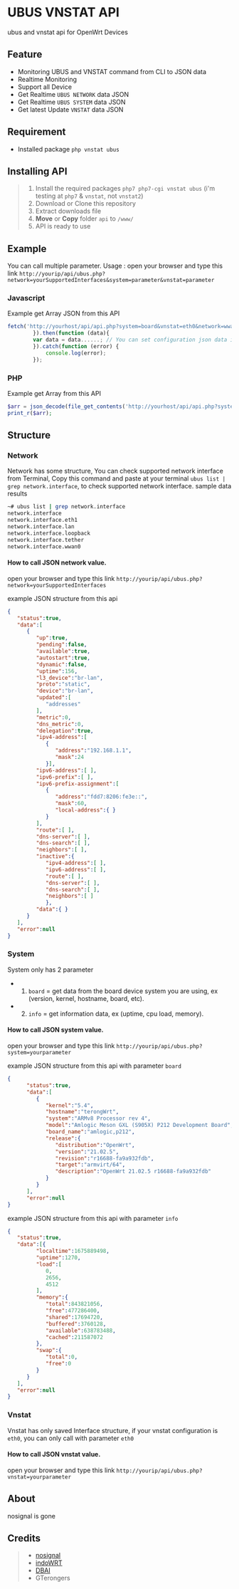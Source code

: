 # UBUS VNSTAT API
ubus and vnstat api for OpenWrt Devices

## Feature

- Monitoring UBUS and VNSTAT command from CLI to JSON data
- Realtime Monitoring 
- Support all Device
- Get Realtime `UBUS NETWORK` data JSON
- Get Realtime `UBUS SYSTEM` data JSON
- Get latest Update `VNSTAT` data JSON


## Requirement

- Installed package `php vnstat ubus`

## Installing API

> 1. Install the required packages `php7 php7-cgi vnstat ubus` (i'm testing at `php7` & `vnstat`, not `vnstat2`)
> 2. Download or Clone this repository
> 3. Extract downloads file
> 4. **Move** or **Copy** folder `api` to `/www/`
> 5. API is ready to use

## Example
You can call multiple parameter.
Usage : 
open your browser and type this link `http://yourip/api/ubus.php?network=yourSupportedInterfaces&system=parameter&vnstat=parameter`
### Javascript
Example get Array JSON from this API
```js
fetch('http://yourhost/api/api.php?system=board&vnstat=eth0&network=wwan0').then(function (response) { return response.json();
        }).then(function (data){
        var data = data......; // You can set configuration json data in here. You can see this JSON structure at below.
        }).catch(function (error) {
            console.log(error);
        });
```
### PHP
Example get Array from this API
```php
$arr = json_decode(file_get_contents('http://yourhost/api/api.php?system=board&vnstat=eth0&network=wwan0'), true);
print_r($arr);
```

## Structure
### Network
Network has some structure, You can check supported network interface from Terminal, 
Copy this command and paste at your terminal `ubus list | grep network.interface`, to check supported network interface.
sample data results
```bash
~# ubus list | grep network.interface
network.interface
network.interface.eth1
network.interface.lan
network.interface.loopback
network.interface.tether
network.interface.wwan0
```
#### How to call JSON network value.
open your browser and type this link `http://yourip/api/ubus.php?network=yourSupportedInterfaces`

example JSON structure from this api
```json
{
   "status":true,
   "data":[
      {
         "up":true,
         "pending":false,
         "available":true,
         "autostart":true,
         "dynamic":false,
         "uptime":156,
         "l3_device":"br-lan",
         "proto":"static",
         "device":"br-lan",
         "updated":[
            "addresses"
         ],
         "metric":0,
         "dns_metric":0,
         "delegation":true,
         "ipv4-address":[
            {
               "address":"192.168.1.1",
               "mask":24
            }],
         "ipv6-address":[ ],
         "ipv6-prefix":[ ],
         "ipv6-prefix-assignment":[
            {
               "address":"fdd7:8206:fe3e::",
               "mask":60,
               "local-address":{ }
            }
         ],
         "route":[ ],
         "dns-server":[ ],
         "dns-search":[ ],
         "neighbors":[ ],
         "inactive":{
            "ipv4-address":[ ],
            "ipv6-address":[ ],
            "route":[ ],
            "dns-server":[ ],
            "dns-search":[ ],
			"neighbors":[ ]
			},
         "data":{ }
      }
   ],
   "error":null
}
```

### System
System only has 2 parameter
- 1. `board` = get data from the board device system you are using, ex (version, kernel, hostname, board, etc).
- 2. `info` = get information data, ex (uptime, cpu load, memory).

#### How to call JSON system value.
open your browser and type this link `http://yourip/api/ubus.php?system=yourparameter`

example JSON structure from this api with parameter `board`
```json
{
      "status":true,
      "data":[
         {
            "kernel":"5.4",
            "hostname":"terongWrt",
            "system":"ARMv8 Processor rev 4",
            "model":"Amlogic Meson GXL (S905X) P212 Development Board",
            "board_name":"amlogic,p212",
            "release":{
               "distribution":"OpenWrt",
               "version":"21.02.5",
               "revision":"r16688-fa9a932fdb",
               "target":"armvirt/64",
               "description":"OpenWrt 21.02.5 r16688-fa9a932fdb"
            }
         }
      ],
      "error":null
}
```
example JSON structure from this api with parameter `info`
```json
{
   "status":true,
   "data":[{
         "localtime":1675889498,
         "uptime":1270,
         "load":[
            0,
            2656,
            4512
         ],
         "memory":{
            "total":843821056,
            "free":477286400,
            "shared":17694720,
            "buffered":3760128,
            "available":638783488,
            "cached":211587072
         },
         "swap":{
            "total":0,
            "free":0
         }
      }
   ],
   "error":null
}
```

### Vnstat
Vnstat has only saved Interface structure, if your vnstat configuration is `eth0`, you can only call with parameter `eth0`

#### How to call JSON vnstat value.
open your browser and type this link `http://yourip/api/ubus.php?vnstat=yourparameter`

## About
nosignal is gone

## Credits
> - [nosignal](https://github.com/nosignals)
> - [indoWRT](https://www.facebook.com/groups/728998271085718)
> - [DBAI](https://www.facebook.com/groups/421688359852864)
> - GTerongers
